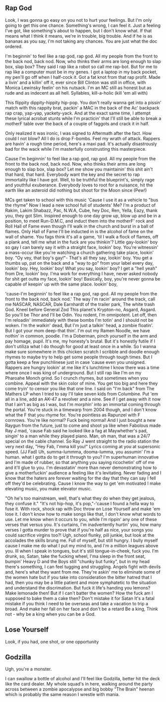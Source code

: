 ## Rap God

Look, I was gonna go easy on you not to hurt your feelings.
But I'm only going to get this one chance.
Something's wrong, I can feel it.
Just a feeling I've got, like something's about to happen, but I don't know what.
If that means what I think it means, we're in trouble, big trouble.
And if he is as bananas as you say, I'm not taking any chances.
You are just what the doc ordered.

I'm beginnin' to feel like a rap god, rap god.
All my people from the front to the back nod, back nod.
Now, who thinks their arms are long enough to slap box, slap box?
They said I rap like a robot so call me rap-bot.
But for me to rap like a computer must be in my genes.
I got a laptop in my back pocket, my pen'll go off when I half-cock it.
Got a fat knot from that rap profit.
Made a livin' and a killin' off it, ever since Bill Clinton was still in office,
with Monica Lewinsky feelin' on his nutsack.
I'm an MC still as honest but as rude and as indecent as all hell.
Syllables, kill-a-holic (kill 'em all with)

This flippity dippity-hippity hip-pop.
You don't really wanna get into a pissin' match 
with this rappity brat, packin' a MAC in the back of the Ac' backpack rap crap, yap-yap, yackety-yack.
And at the exact same time, I attempt these lyrical acrobat stunts while I'm practicin' that I'll still be able to break a motherF table over the back of a couple of faggots and crack it in half.

Only realized it was ironic, I was signed to Aftermath after the fact.
How could I not blow? All I do is drop F-bombs.
Feel my wrath of attack. Rappers are havin' a rough time period, here's a maxi pad.
It's actually disastrously bad for the wack while I'm masterfully construsting this masterpiece.

Cause I'm beginnin' to feel like a rap god, rap god.
All my people from the front to the back nod, back nod.
Now, who thinks their arms are long enough to slap box, slap box?
Let me show you maintainin' this shit ain't that hard, that hard.
Everybody want the key and the secret to rap immortality like I have got.
Well, to be truthful the blueprint's, simply rage and youthful exuberance.
Everybody loves to root for a nuisance, hit the earth like an asteroid did nothing but shoot for the Moon since (Pew!)

MCs get taken to school with this music 'Cause I use it as a vehicle to "bus the rhyme"
Now I lead a new school full of students'
Me? I'm a product of Rakim, Lakim Shabazz, Pac, N.W.A, Cube, hey Doc, Ren, Yella, Eazy, thank you, they got Slim.
Inspired enough to one day grow up, blow up and be in a position,
to meet Run-D.M.C, and induct them into the motherF' rock and
Roll Hall of Fame even though I'll walk in the church and burst in a ball of flames.
Only Hall of Fame I'll be inducted in is the alcohol of fame on the wall of shame.
You fags think it's all a game, 'til I walk a flock of flames,
off a plank and, tell me what in the fuck are you thinkin'?
Little gay-lookin' boy so gay I can barely say it with a straight face, lookin' boy.
You're witnessin' a mass-occur like you're watching a church gathering take place, lookin' boy.
"Oy vey, that boy's gay!"- That's all they say, lookin' boy.
You get a thumbs up, pat on the back and a "way to go" from your label every day, lookin' boy.
Hey, lookin' boy! What you say, lookin' boy? I get a "hell yeah" from Dre, lookin' boy.
I'ma work for everything I have, never asked nobody for shit get outta my face, lookin' boy!
Basically, boy, you're never gonna be capable of keepin' up with the same place. lookin' boy,

'cause-I'm beginnin' to feel like a rap god, rap god.
All my people from the front to the back nod, back nod.'
The way I'm racin' around the track, call me NASCAR, NASCAR,
Dale Earnhardt of the trailer park, The white trash God.
Kneel before General Zod This planet's Krypton-no, Asgard, Asgard.
So you'll be Thor and I'll be Odin.
You rodent, I'm omnipotent.
Let off, then I'm reloadin' immediately with these bombs I'm totin' and I should not be woken.
I'm the walkin' dead, But I'm just a talkin' head, a zombie floatin'.
But I got your mom deep-that thin'.
I'm out my Ramen Noodle, we have nothin' in common, poodle.
I'm a Doberman, pinch yourself in the arm and pay homage, pupil.
It's me, my honesty's brutal.
But it's honestly futile if I don't utiliza what I do though for good at least once in a while.
So I wanna make sure somewhere in this chicken scratch I scribble and doodle enough rhymes to
maybe try to help get some people through tough times.
But I gotta keep a few punchlinese just in case 'cause even you unsigned.
Rappers are hungry lookin' at me like it's lunchtime I know there was a time where once I was king of underground.
But I still rap like I'm on my Pharoahe Monch grind.
So I crunch rhymes, but sometimes when you combine.
Appeal with the skin color of mine. You get too big and here they come tryin' to censor you like that one line.
I said on "I'm back" from The Mathers LP when I tried to say I'll take seven kids from Columbine.
Put 'em all in a line, add an AK-47 a revolver and a nine.
See if I get away with it now that I ain't as big as I was,
but I'm morphin' into an immortal coming through the portal.
You're stuck in a timewarp from 2004 though, and I don't know what the F that you rhyme for.
You're pointless as Rapunzel with F cornrows. 
You're like normal? Fuck being normal!
And I just bought a new Raygun from the future, just to come and shoot ya like when Fabolous made Ray J mad,
'cause Fab said he looked like a fag at Maywhether's pad, 
singin' to a man while they played piano.
Man, oh man, that was a 24/7 special on the cable channel.
So Ray J went straight to the radio station the very next day, "Hey Fab, I'mma kill you!" 
Lyrics coming at you at supersonic speed. (JJ Fad)
Uh, summa-lummma, dooma-lumma, you assumin' I'm a human.
what I gotta do to get it through to you?
I'm superhuman innovative and I'm made of rubber, 
so that anything you saying ricochetin' off of me and it'll glue to you.
I'm devastatin' more than never demonstrating how to give a motherfuckin' audience a feeling like it's levitating.
Never fading and I know that the haters are forever waiting for the day that they can say I fell off they'd be celebrating.
Cause I know the way to get 'em motivated I make elevating music, you make elevator music.

"Oh he's too mainstream, well, that's what they do when they get jealous, they confuse it."
"It's not hip-hop, it's pop,"-'cause I found a hella way to fuse it.
With rock, shock rap with Doc throw on Lose Yourself and make 'em lose it.
I don't know how to make songs like that, I don't know what words to use.
Let me know when it occurs to you, while I'm rippin' any one of these verses that versus you.
It's curtains, I'm inadvertently hurtin' you, how many verses I gotta murder to 
prove that if you're half as nice, your songs you could sacrifice virgins too?!
Ugh, school flunky, pill junkie, but look at the accolades the skills brung me.
Full of myself, but still hungry.
I bully myself cause I make me do what I put my mind to, and I'm a million leagues above you.
Ill when I speak in tongues, but it's still tongue-in-cheek, fuck you.
I'm drunk, so, Satan, take the fucking wheel, I'ma sleep in the front seat, 
bumpin' Heavy D and the Boys still "chunky but funky", 
but in my head there's something, I can feel tugging and struggling.
Angels fight with devils and, here's what they want from me.
They're askin' me to eliminate some of the women hate but if you take into consideration the bitter hatred that I had, then you may be a little patient and more symphatetic to the situation and understand the discrimation.
But fuck it life's handing you lemons? Make lemonade then!
But if I can't batter the women?
How the fuck am I supposed to bake them a cake then?
Don't mistake it for Satan
It's a fatal mistake if you think I need to be overseas and take a vacation to trip a broad.
And make her fall on her face and don't be a retard
Be a king, Think not - why be a king when you can be a God.


## Lose Yourself
Look, if you had, one shot, or one opportunity



## Godzilla

Ugh, you're a monster. 

I can swallow a bottle of alcohol and I'll feel like Godzilla, better hit the deck like the card dealer.
My whole squad's in here, walking around the party across between a zombie apocalypse and big bobby "The Brain" heenan which is probably the same reason I wrestle with mania.